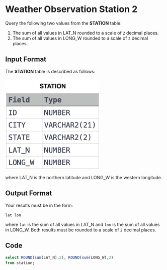 # Weather Observation Station 2
Query the following two values from the **STATION** table:

1. The sum of all values in LAT_N rounded to a scale of `2` decimal places.
2. The sum of all values in LONG_W rounded to a scale of `2` decimal places.
## Input Format

The **STATION** table is described as follows:

![Station](img/Station.jpg)

where LAT_N is the northern latitude and LONG_W is the western longitude.

## Output Format

Your results must be in the form:

    lat lon
where `lat` is the sum of all values in LAT_N and `lon` is the sum of all values in LONG_W. Both results must be rounded to a scale of `2` decimal places.

## Code

```sql
select ROUND(sum(LAT_N),2), ROUND(sum(LONG_W),2)
from station;
```